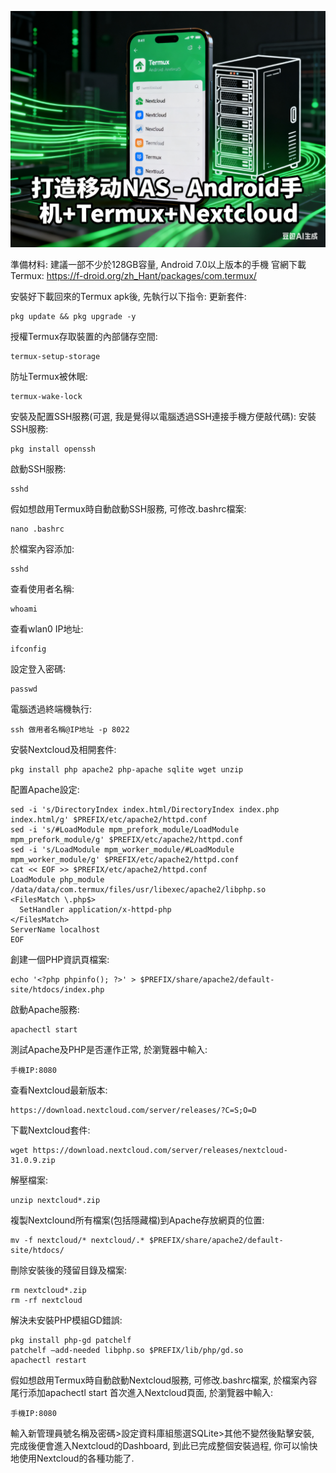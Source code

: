 [![](https://github.com/TechTutoPPT/Handheld-NAS/blob/main/IMG_8234.png)](https://youtu.be/uIRxjjSHQKM)

準備材料:
建議一部不少於128GB容量, Android 7.0以上版本的手機
官網下載Termux: https://f-droid.org/zh_Hant/packages/com.termux/

安裝好下載回來的Termux apk後, 先執行以下指令:
更新套件:
```
pkg update && pkg upgrade -y
```
授權Termux存取裝置的內部儲存空間:
```
termux-setup-storage
```
防址Termux被休眠:
```
termux-wake-lock
```

安裝及配置SSH服務(可選, 我是覺得以電腦透過SSH連接手機方便敲代碼):
安裝SSH服務:
```
pkg install openssh
```
啟動SSH服務:
```
sshd
```
假如想啟用Termux時自動啟動SSH服務, 可修改.bashrc檔案:
```
nano .bashrc
```
於檔案內容添加:
```
sshd
```
查看使用者名稱:
```
whoami
```
查看wlan0 IP地址:
```
ifconfig
```
設定登入密碼:
```
passwd
```
電腦透過終端機執行:
```
ssh 做用者名稱@IP地址 -p 8022
```

安裝Nextcloud及相開套件:
```
pkg install php apache2 php-apache sqlite wget unzip
```
配置Apache設定:
```
sed -i 's/DirectoryIndex index.html/DirectoryIndex index.php index.html/g' $PREFIX/etc/apache2/httpd.conf
sed -i 's/#LoadModule mpm_prefork_module/LoadModule mpm_prefork_module/g' $PREFIX/etc/apache2/httpd.conf
sed -i 's/LoadModule mpm_worker_module/#LoadModule mpm_worker_module/g' $PREFIX/etc/apache2/httpd.conf
cat << EOF >> $PREFIX/etc/apache2/httpd.conf
LoadModule php_module /data/data/com.termux/files/usr/libexec/apache2/libphp.so 
<FilesMatch \.php$>
  SetHandler application/x-httpd-php
</FilesMatch> 
ServerName localhost
EOF
```
創建一個PHP資訊頁檔案:
```
echo '<?php phpinfo(); ?>' > $PREFIX/share/apache2/default-site/htdocs/index.php
```
啟動Apache服務:
```
apachectl start
```
測試Apache及PHP是否運作正常, 於瀏覽器中輸入:
```
手機IP:8080
```
查看Nextcloud最新版本:
```
https://download.nextcloud.com/server/releases/?C=S;O=D
```
下載Nextcloud套件:
```
wget https://download.nextcloud.com/server/releases/nextcloud-31.0.9.zip
```
解壓檔案:
```
unzip nextcloud*.zip
```
複製Nextclound所有檔案(包括隱藏檔)到Apache存放網頁的位置:
```
mv -f nextcloud/* nextcloud/.* $PREFIX/share/apache2/default-site/htdocs/
```
刪除安裝後的殘留目錄及檔案:
```
rm nextcloud*.zip
rm -rf nextcloud
```
解決未安裝PHP模組GD錯誤:
```
pkg install php-gd patchelf
patchelf –add-needed libphp.so $PREFIX/lib/php/gd.so
apachectl restart
```
假如想啟用Termux時自動啟動Nextcloud服務, 可修改.bashrc檔案, 於檔案內容尾行添加apachectl start
首次進入Nextcloud頁面, 於瀏覽器中輸入:
```
手機IP:8080
```
輸入新管理員號名稱及密碼>設定資料庫組態選SQLite>其他不變然後點擊安裝,
完成後便會進入Nextcloud的Dashboard, 到此已完成整個安裝過程, 你可以愉快地使用Nextcloud的各種功能了.


